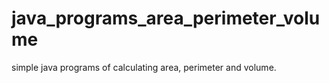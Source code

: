 # java_programs_area_perimeter_volume
simple java programs of calculating area, perimeter and volume. 